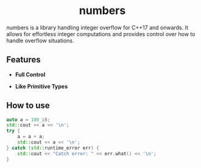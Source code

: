 <h1 align="center">
numbers
</h1>

numbers is a library handling integer overflow for C++17 and onwards. It allows for effortless integer computations and provides control over how to handle overflow situations.

## Features

- **Full Control**

- **Like Primitive Types**

## How to use

```c++
auto a = 100_i8;
std::cout << a << '\n';
try {
    a = a + a;
    std::cout << a << '\n';
} catch (std::runtime_error err) {
    std::cout << "Catch error: " << err.what() << '\n';
}
```
